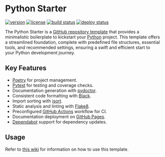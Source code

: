 # Python Starter

[![version](https://img.shields.io/github/v/release/threeal/python-starter?style=flat-square)](https://github.com/threeal/python-starter/releases)
[![license](https://img.shields.io/github/license/threeal/python-starter?style=flat-square)](./LICENSE)
[![build status](https://img.shields.io/github/actions/workflow/status/threeal/python-starter/build.yaml?branch=main&style=flat-square)](https://github.com/threeal/python-starter/actions/workflows/build.yaml)
[![deploy status](https://img.shields.io/github/actions/workflow/status/threeal/python-starter/deploy.yaml?branch=main&label=deploy&style=flat-square)](https://github.com/threeal/python-starter/actions/workflows/deploy.yaml)

The Python Starter is a [GitHub repository template](https://docs.github.com/en/repositories/creating-and-managing-repositories/creating-a-repository-from-a-template) that provides a minimalistic boilerplate to kickstart your [Python](https://www.python.org/) project. This template offers a streamlined foundation, complete with predefined file structures, essential tools, and recommended settings, ensuring a swift and efficient start to your Python development journey.

## Key Features

- [Poetry](https://python-poetry.org/) for project management.
- [Pytest](https://docs.pytest.org/en/7.4.x/) for testing and coverage checks.
- Documentation generation with [pydoctor](https://pydoctor.readthedocs.io/en/latest/index.html).
- Consistent code formatting with [Black](https://black.readthedocs.io/en/stable/).
- Import sorting with [isort](https://pycqa.github.io/isort/).
- Static analysis and linting with [Flake8](https://flake8.pycqa.org/en/latest/).
- Preconfigured [GitHub Actions](https://github.com/features/actions) workflow for CI.
- Documentation deployment on [GitHub Pages](https://pages.github.com/).
- [Dependabot](https://docs.github.com/en/code-security/dependabot) support for dependency updates.

## Usage

Refer to [this wiki](https://github.com/threeal/python-starter/wiki) for information on how to use this template.
